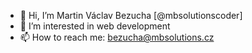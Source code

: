 - 👋 Hi, I’m Martin Václav Bezucha [@mbsolutionscoder]
- 👀 I’m interested in web development
- 📫 How to reach me: bezucha@mbsolutions.cz
